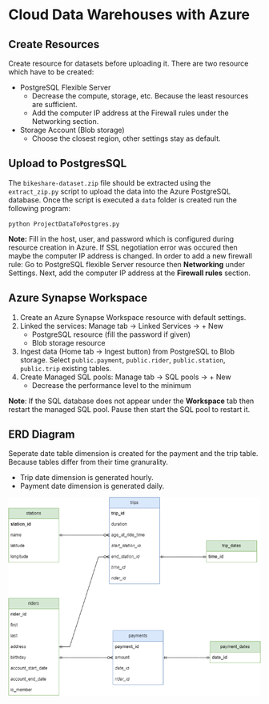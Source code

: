 # Cloud Data Warehouses with Azure

## Create Resources

Create resource for datasets before uploading it. There are two resource which have to be created:
- PostgreSQL Flexible Server
    - Decrease the compute, storage, etc. Because the least resources are sufficient.
    - Add the computer IP address at the Firewall rules under the Networking section.
- Storage Account (Blob storage)
    - Choose the closest region, other settings stay as default.

## Upload to PostgresSQL

The `bikeshare-dataset.zip` file should be extracted using the `extract_zip.py` script to upload the data into the Azure PostgreSQL database. Once the script is executed a `data` folder is created run the following program:

```
python ProjectDataToPostgres.py
```

**Note:** Fill in the host, user, and password which is configured during resource creation in Azure. If SSL negotiation error was occured then maybe the computer IP address is changed. In order to add a new firewall rule: Go to PostgreSQL flexible Server resource then **Networking** under Settings. Next, add the computer IP address at the **Firewall rules** section.

## Azure Synapse Workspace

1. Create an Azure Synapse Workspace resource with default settings.
2. Linked the services: Manage tab -> Linked Services -> + New
    - PostgreSQL resource (fill the password if given)
    - Blob storage resource
3. Ingest data (Home tab -> Ingest button) from PostgreSQL to Blob storage. Select `public.payment`, `public.rider`, `public.station`, `public.trip` existing tables.
4. Create Managed SQL pools: Manage tab -> SQL pools -> + New
    - Decrease the performance level to the minimum

**Note**: If the SQL database does not appear under the **Workspace** tab then restart the managed SQL pool. Pause then start the SQL pool to restart it.

## ERD Diagram

Seperate date table dimension is created for the payment and the trip table. Because tables differ from their time granurality.

- Trip date dimension is generated hourly.
- Payment date dimension is generated daily.

![ERD](./images/erd_divvy.png)